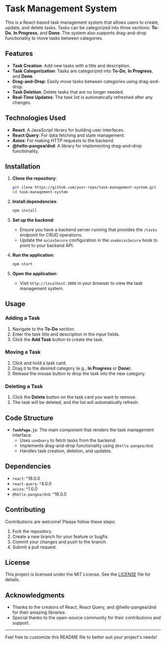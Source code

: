 # Task Management System

This is a React-based task management system that allows users to create, update, and delete tasks. Tasks can be categorized into three sections: **To-Do**, **In Progress**, and **Done**. The system also supports drag-and-drop functionality to move tasks between categories.

## Features

- **Task Creation**: Add new tasks with a title and description.
- **Task Categorization**: Tasks are categorized into **To-Do**, **In Progress**, and **Done**.
- **Drag-and-Drop**: Easily move tasks between categories using drag-and-drop.
- **Task Deletion**: Delete tasks that are no longer needed.
- **Real-Time Updates**: The task list is automatically refreshed after any changes.

## Technologies Used

- **React**: A JavaScript library for building user interfaces.
- **React Query**: For data fetching and state management.
- **Axios**: For making HTTP requests to the backend.
- **@hello-pangea/dnd**: A library for implementing drag-and-drop functionality.

## Installation

1. **Clone the repository**:
   ```bash
   git clone https://github.com/your-repo/task-management-system.git
   cd task-management-system
   ```

2. **Install dependencies**:
   ```bash
   npm install
   ```

3. **Set up the backend**:
   - Ensure you have a backend server running that provides the `/tasks` endpoint for CRUD operations.
   - Update the `axiosSecure` configuration in the `useAxiosSecure` hook to point to your backend API.

4. **Run the application**:
   ```bash
   npm start
   ```

5. **Open the application**:
   - Visit `http://localhost:3000` in your browser to view the task management system.

## Usage

### Adding a Task
1. Navigate to the **To-Do** section.
2. Enter the task title and description in the input fields.
3. Click the **Add Task** button to create the task.

### Moving a Task
1. Click and hold a task card.
2. Drag it to the desired category (e.g., **In Progress** or **Done**).
3. Release the mouse button to drop the task into the new category.

### Deleting a Task
1. Click the **Delete** button on the task card you want to remove.
2. The task will be deleted, and the list will automatically refresh.

## Code Structure

- **`TaskPage.js`**: The main component that renders the task management interface.
  - Uses `useQuery` to fetch tasks from the backend.
  - Implements drag-and-drop functionality using `@hello-pangea/dnd`.
  - Handles task creation, deletion, and updates.

## Dependencies

- `react`: ^18.0.0
- `react-query`: ^4.0.0
- `axios`: ^1.0.0
- `@hello-pangea/dnd`: ^16.0.0

## Contributing

Contributions are welcome! Please follow these steps:

1. Fork the repository.
2. Create a new branch for your feature or bugfix.
3. Commit your changes and push to the branch.
4. Submit a pull request.

## License

This project is licensed under the MIT License. See the [LICENSE](LICENSE) file for details.

## Acknowledgments

- Thanks to the creators of React, React Query, and @hello-pangea/dnd for their amazing libraries.
- Special thanks to the open-source community for their contributions and support.

---

Feel free to customize this README file to better suit your project's needs!
```
